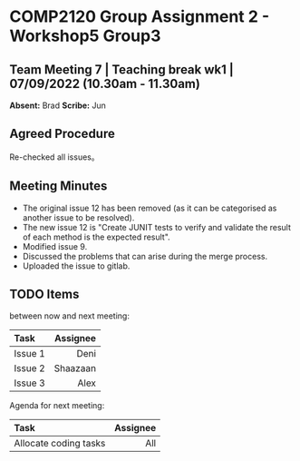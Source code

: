 # COMP2120 Group Assignment 2 - Workshop5 Group3

## Team Meeting 7 | Teaching break wk1 | 07/09/2022 (10.30am - 11.30am)
**Absent:**
Brad
**Scribe:**
Jun
## Agreed Procedure
Re-checked all issues。

## Meeting Minutes
- The original issue 12 has been removed (as it can be categorised as another issue to be resolved).
- The new issue 12 is "Create JUNIT tests to verify and validate the result of each method is the expected result".
- Modified issue 9.
- Discussed the problems that can arise during the merge process.
- Uploaded the issue to gitlab.

   

## TODO Items
between now and next meeting:

| Task    | Assignee |
|:--------|---------:|
| Issue 1 |     Deni |
| Issue 2 | Shaazaan |
| Issue 3 |     Alex |

Agenda for next meeting:

| Task                                                                                       | Assignee        |
|:-------------------------------------------------------------------------------------------|----------------:|
| Allocate coding tasks                                                          |             All |